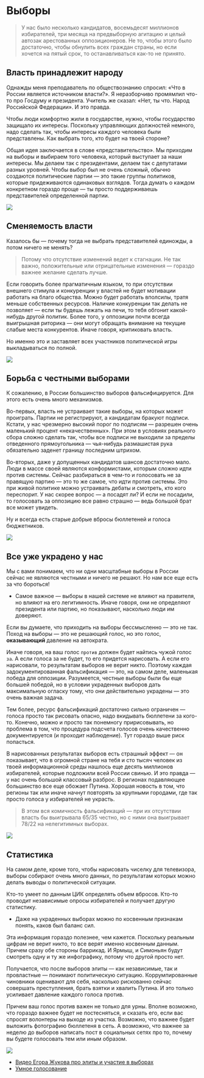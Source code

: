 # Выборы

>У нас было несколько кандидатов, восемьдесят миллионов избирателей, три месяца на предвыборную агитацию и целый автозак арестованных оппозиционеров. Не то, чтобы этого было достаточно, чтобы обнулить всех граждан страны, но если хочется на пятый срок, то останавливаться как-то не принято. 

## Власть принадлежит народу

Однажды меня преподаватель по обществознанию спросил: «Что в России является источником власти?». Я неразборчиво промямлил что-то про Госдуму и президента. Учитель же сказал: «Нет, ты что. Народ Российской Федерации». И это правда.

Чтобы люди комфортно жили в государстве, нужно, чтобы государство защищало их интересы. Поскольку управляющих должностей немного, надо сделать так, чтобы интересы каждого человека были представлены. Как выбрать того, кто будет на твоей стороне?

Общая идея заключается в слове «представительство». Мы приходим на выборы и выбираем того человека, который выступает за наши интересы. Мы делаем так с президентами, делаем так с депутатами разных уровней. Чтобы выбор был не очень сложный, обычно создаются политические партии — это такие группы политиков, которые придеживаются одинаковых взглядов. Тогда думать о каждом конкретном гораздо проще — ты просто поддерживаешь представителей определенной партии.

![](/img/elections-1.jpg)

## Сменяемость власти

Казалось бы — почему тогда не выбрать представителей единожды, а потом ничего не менять?

>Потому что отсутствие изменений ведет к стагнации. Не так важно, положительные или отрицательные изменения — гораздо важнее желание сделать лучше.

Если говорить более прагматичным языком, то при отсутствии внешнего стимула и конкуренции у властей не будет мотивации работать на благо общества. Можно будет работать вполсилы, тратя меньше собственных ресурсов. Наличие конкуренции так делать не позволяет — если ты будешь лежать на печи, то тебя обгонит какой-нибудь другой политик. Более того, у оппозиции почти всегда выигрышная риторика — они могут обращать внимание на текущие слабые места конкурентов. Иначе говоря, критиковать власть.

Но именно это и заставляет всех участников политической игры выкладываться по полной.

![](/img/elections-2.jpg)

## Борьба с честными выборами

К сожалению, в России большинство выборов фальсифицируется. Для этого есть очень много механизмов. 

Во-первых, власть не устраивает такие выборы, на которых может проиграть. Партии не регистрируют, а кандидатам бракуют подписи. Кстати, у нас чрезмерно высокий порог по подписям — разрешен очень маленький процент «некачественных». При этом в условиях реального сбора сложно сделать так, чтобы все подписи не выходили за пределы отведенного прямоугольника — чья-нибудь размашистая рука обязательно заденет границу последним штрихом.

Во-вторых, даже у допущенных кандидатов шансов достаточно мало. Люди в массе своей являются конформистами, которым сложно идти против системы. Сейчас разбираться в чем-то и голосовать не за правящую партию — это то же самое, что идти против системы. Это при живой политике можно устраивать дебаты и смотреть, кто кого переспорит. У нас скорее вопрос — а посадят ли? И если не посадили, то голосовать за оппозицию все равно страшно — ведь большой брат все может увидеть.

Ну и всегда есть старые добрые вбросы бюллетеней и голоса бюджетников.

![](/img/elections-3.jpg)

## Все уже украдено у нас

Мы с вами понимаем, что ни одни масштабные выборы в России сейчас не являются честными и ничего не решают. Но нам все еще есть за что бороться!

* Самое важное — выборы в нашей системе не влияют на правителя, но влияют на его легитимность. Иначе говоря, они не определяют президента или партию, но показывают, насколько люди им доверяют.

Если вы думаете, что приходить на выборы бессмысленно — это не так. Поход на выборы — это не решающий голос, но это голос, **оказывающий** давление на автократа.

Иначе говоря, на ваш голос `против` должен будет найтись чужой голос `за`. А если голоса за не будет, то его придется нарисовать. А если его нарисовали, то результатам выборов не верит никто. Поэтому каждая задокументированная фальсификация — это, на самом деле, маленькая победа для оппозиции. Разумеется, честные выборы были бы еще большей победой, но в условии украденных выборов дать максимальную огласку тому, что они действительно украдены — это очень важная задача.

Тем более, ресурс фальсификаций достаточно сильно ограничен — голоса просто так рисовать опасно, надо вкидывать бюллетени за кого-то. Конечно, можно и просто так понемногу пририсовывать, но проблема в том, что процедура подсчета голосов очень качественно документируется (и проходит наблюдение). Тут гораздо выше риск попасться.

В нарисованных результатах выборов есть страшный эффект — он показывает, что в огромной стране на тебя и сто тысяч человек из твоей информационной среды нашлось еще десять миллионов избирателей, которые подложили всей России свинью. И это правда — у нас очень большой классовый разброс. В регионах подавляющее большинство все еще обожает Путина. Хорошая новость в том, что регионы так или иначе начнут повторять за крупными городами, где так просто голоса у избирателей не украсть.

>В этом вся комичность фальсификаций — при их отсутствии власть бы выигрывала 65/35 честно, но с ними она выигрывает 78/22 на нелегитимных выборах.

![](/img/elections-4.jpg)

## Статистика

На самом деле, кроме того, чтобы нарисовать чиселку для телевизора, выборы собирают очень много данных, по результатам которых можно делать выводы о политической ситуации.

Кто-то умеет по данным ЦИК определять объем вбросов. Кто-то проводит независимые опросы избирателей и получает другую статистику. 

* Даже на украденных выборах можно по косвенным признакам понять, каков был баланс сил.

Эта информация гораздо полезнее, чем кажется. Поскольку реальным цифрам не верит никто, то все верят именно косвенным данным. Причем сразу обе стороны баррикад. И Ярмыш, и Симоньян будут смотреть одну и ту же инфографику, потому что другой просто нет.

Получается, что после выборов элиты — как независимые, так и провластные — понимают политическую ситуацию. Коррумпированные чиновники оценивают для себя, насколько рискованно сейчас совершать преступления, брать взятки и хвалить Путина. И это только усиливает давление каждого голоса против.

Причем ваш голос против важен не только для урны. Вполне возможно, что гораздо важнее будет не постесняться, и сказать его, если вас спросят волонтеры на выходе из участка. Возможно, что важнее будет выложить фотографию бюллетеня в сеть. А возможно, что важнее за неделю до выборов написать пост в социальных сетях про то, почему вы будете голосовать тем или иным образом.

![](/img/elections-5.jpg)

* [Видео Егора Жукова про элиты и участие в выборах](https://youtu.be/1EhuZpbeyRs)
* [Умное голосование](https://votesmart.appspot.com/)
